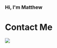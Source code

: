 ### Hi, I'm Matthew

# Contact Me
<a href="https://www.linkedin.com/in/mwheel93/" target="#_blank">
  <img src="https://img.shields.io/badge/LinkedIn-0077B5?style=for-the-badge&logo=linkedin&logoColor=white" />
</a>
